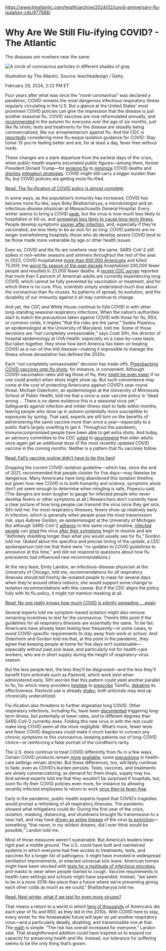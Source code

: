https://www.theatlantic.com/health/archive/2024/02/covid-anniversary-flu-isolation-cdc/677588/
# Why Are We Still Flu-ifying COVID? - The Atlantic
The diseases are nowhere near the same.

![A circle of coronavirus particles in different shades of gray](https://cdn.theatlantic.com/thumbor/XC0sFRhW2XXiMZwS1Moyw7dAYbM=/0x0:2000x1125/960x540/media/img/mt/2024/02/fluification/original.jpg)

Illustration by The Atlantic. Source: lesichkadesign / Getty.

February 28, 2024, 2:22 PM ET

Four years after what was once the “novel coronavirus” was declared a pandemic, COVID remains the most dangerous infectious respiratory illness regularly circulating in the U.S. But a glance at the United States’ most prominent COVID policies can give the impression that the disease is just another seasonal flu. COVID vaccines are now reformulated annually, and [recommended](https://www.theatlantic.com/health/archive/2023/01/annual-seasonal-covid-vaccine-shots-federal-regulation/672854/) in the autumn for everyone over the age of six months, just like flu shots; tests and treatments for the disease are steadily being commercialized, like our armamentarium against flu. And the CDC is [reportedly](https://www.washingtonpost.com/health/2024/02/13/covid-isolation-guidelines-cdc-change/) considering more flu-esque isolation guidance for COVID: Stay home ’til you’re feeling better and are, for at least a day, fever-free without meds.

These changes are a stark departure from the earliest days of the crisis, when public-health experts excoriated public figures—among them, former President Donald Trump—for [evoking flu](https://www.forbes.com/sites/tommybeer/2020/09/10/all-the-times-trump-compared-covid-19-to-the-flu-even-after-he-knew-covid-19-was-far-more-deadly/?sh=6737c97f9d2f) to [minimize](https://www.vox.com/science-and-health/2020/3/13/21176735/covid-19-coronavirus-worse-than-flu-comparison) COVID deaths and [dismiss](https://apnews.com/article/virus-outbreak-donald-trump-ap-fact-check-anthony-fauci-flu-fe474f0c15f76adf324791a2cfc1e2bb) [mitigation strategies](https://www.washingtonpost.com/politics/2020/10/06/210000-deaths-later-trump-reverts-comparing-coronavirus-flu/). COVID might still carry a bigger burden than flu, but COVID policies are getting more flu-ified.

[Read: The flu-ification of COVID policy is almost complete](https://www.theatlantic.com/health/archive/2023/01/annual-seasonal-covid-vaccine-shots-federal-regulation/672854/)

In some ways, as the population’s immunity has increased, COVID _has_ become more flu-like, says Roby Bhattacharyya, a microbiologist and an infectious-disease physician at Massachusetts General Hospital. Every winter seems to bring a COVID [peak](https://biobot.io/data/), but the virus is now much less likely to hospitalize or kill us, and [somewhat less likely to cause long-term illness](https://www.theatlantic.com/health/archive/2024/01/long-covid-dropping-risk-incidence/677183/). People develop symptoms [sooner after infection](https://www.thelancet.com/journals/lanmic/article/PIIS2666-5247(23)00005-8/fulltext), and, especially if they’re vaccinated, are less likely to be as sick for as long. COVID patients are no longer overwhelming hospitals; those who do develop severe COVID tend to be those made more vulnerable by age or other health issues.

Even so, COVID and the flu are nowhere near the same. SARS-CoV-2 still spikes in non-winter seasons and simmers throughout the rest of the year. In 2023, COVID hospitalized [more than 900,000 Americans](https://covid.cdc.gov/covid-data-tracker/#trends_cumulativehospitalizations_select_00) and killed 75,000; the [worst flu season of the past decade](https://www.cdc.gov/flu/about/burden/index.html) hospitalized 200,000 fewer people and resulted in 23,000 fewer deaths. A [recent CDC survey](https://www.cdc.gov/nchs/covid19/pulse/long-covid.htm) reported that more than 5 percent of American adults are currently experiencing long COVID, which cannot be fully prevented by vaccination or treatment, and for which there is no cure. Plus, scientists simply understand much less about the coronavirus than flu viruses. Its patterns of spread, its evolution, and the durability of our immunity against it all may continue to change.

And yet, the CDC and White House continue to fold COVID in with other long-standing seasonal respiratory infections. When the nation’s authorities start to match the precautions taken against COVID with those for flu, RSV, or common colds, it implies “that the risks are the same,” Saskia Popescu, an epidemiologist at the University of Maryland, told me. Some of those decisions are “not completely unreasonable,” says Costi Sifri, the director of hospital epidemiology at UVA Health, especially on a case-by-case basis. But taken together, they show how bent America has been on treating COVID as a run-of-the-mill disease—making it impossible to manage the illness whose devastation has defined the 2020s.

Each “not completely unreasonable” decision has trade-offs. [Piggybacking COVID vaccines onto flu shots](https://www.theatlantic.com/health/archive/2023/01/annual-seasonal-covid-vaccine-shots-federal-regulation/672854/), for instance, is convenient: Although COVID-vaccination rates still lag those of flu, they [might be even lower](https://www.theatlantic.com/health/archive/2023/08/respiratory-virus-season-covid-flu-rsv-vaccine-shots/675174/) if no one could predict when shots might show up. But such convenience may come at the cost of protecting Americans against COVID’s year-round threat. Michael Osterholm, an epidemiologist at the University of Minnesota School of Public Health, told me that a once-a-year vaccine policy is “dead wrong … There is no damn evidence this is a seasonal virus yet.” Safeguards against infection and milder illness start to fade within months, leaving people who dose up in autumn potentially more susceptible to exposures by spring. That said, experts are still torn on the benefits of administering the same vaccine more than once a year—especially to a public that’s largely unwilling to get it. Throughout the pandemic, immunocompromised people have been able to get extra shots. And today, an advisory committee to the CDC [voted](https://www.cdc.gov/vaccines/acip/meetings/downloads/slides-2024-02-28-29/06-COVID-Wallace-508.pdf) to [recommend](https://yourlocalepidemiologist.substack.com/p/98b18572-b151-412b-bc4c-352badef74a5) that older adults once again get an additional dose of the most recently updated COVID vaccine in the coming months. Neither is a pattern that flu vaccines follow.

[Read: Fall’s vaccine routine didn’t have to be this hard](https://www.theatlantic.com/health/archive/2023/08/respiratory-virus-season-covid-flu-rsv-vaccine-shots/675174/)

Dropping the current COVID-isolation guideline—which has, since the end of 2021, recommended that people cloister for five days—may likewise be dangerous. Many Americans have long abandoned this isolation timeline, but given how new COVID is to both humanity and science, symptoms alone don’t yet seem enough to determine when mingling is safe, Popescu said. (The dangers are even tougher to gauge for infected people who never develop fevers or other symptoms at all.) Researchers don’t currently have a clear picture of how long people can transmit the virus once they get sick, Sifri told me. For most respiratory illnesses, fevers show up relatively early in infection, which is generally when people pose the most transmission risk, says Aubree Gordon, an epidemiologist at the University of Michigan. But although SARS-CoV-2 [adheres](https://www.thelancet.com/journals/lanres/article/PIIS2213-2600(22)00226-0/fulltext) to this same rough timeline, [infected people](https://www.nejm.org/doi/full/10.1056/nejmc2202092) can [shed](https://www.ncbi.nlm.nih.gov/pmc/articles/PMC9981266/) the virus [after their symptoms](https://www.ncbi.nlm.nih.gov/pmc/articles/PMC9045443/) begin to resolve and are “definitely shedding longer than what you would usually see for flu,” Gordon told me. (Asked about the specifics and precise timing of the update, a CDC spokesperson told me that there were “no updates to COVID guidelines to announce at this time,” and did not respond to questions about how flu precedents had influenced new recommendations.)

At the very least, Emily Landon, an infectious-disease physician at the University of Chicago, told me, recommendations for _all_ respiratory illnesses should tell freshly de-isolated people to mask for several days when they’re around others indoors; she would support some change to isolation recommendations with this caveat. But if the CDC aligns the policy fully with its flu policy, it might not mention masking at all.

[Read: No one really knows how much COVID is silently spreading … again](https://www.theatlantic.com/health/archive/2023/02/rules-asymptomatic-covid-have-changed/673233/)

Several experts told me symptom-based isolation might also remove remaining incentives to test for the coronavirus: There’s little point if the guidelines for all respiratory illnesses are essentially the same. To be fair, Americans have already been testing less frequently—in some cases, to _avoid_ COVID-specific requirements to stay away from work or school. And Osterholm and Gordon told me that, at this point in the pandemic, they agree that keeping people at home for five days isn’t sustainable—especially without paid sick leave, and particularly not for health-care workers, who are in short supply during the height of respiratory-virus season.

But the less people test, the less they’ll be diagnosed—and the less they’ll benefit from antivirals such as Paxlovid, which work best when administered early. Sifri worries that this pattern could yield another parallel to flu, for which many providers [hesitate](https://www.theguardian.com/world/2015/jan/09/cdc-bad-flu-season-doctors-avoid-prescribing-tamiflu) to [prescribe](https://news.vumc.org/2023/11/13/study-finds-antiviral-treatment-is-largely-underused-in-children-with-influenza/) Tamiflu, [debating](https://www.center4research.org/tamiflu-not-tamiflu/) its effectiveness. Paxlovid use is already [shaky](https://publichealth.jhu.edu/2024/why-more-people-should-be-prescribed-paxlovid-for-covid); both antivirals may end up chronically underutilized.

Flu-ification also threatens to further stigmatize long COVID. Other respiratory infections, including flu, have been [documented](https://medicine.wustl.edu/news/long-flu-has-emerged-as-a-consequence-similar-to-long-covid-19/) triggering long-term illness, but potentially at lower rates, and to different degrees than SARS-CoV-2 currently does. Folding this new virus in with the rest could make long COVID seem all the more negligible. What’s more, fewer tests and fewer COVID diagnoses could make it much harder to connect any chronic symptoms to this coronavirus, keeping patients out of long-COVID clinics—or reinforcing a false portrait of the condition’s rarity.

The U.S. does continue to treat COVID differently from flu in a few ways. Certain COVID products remain [more](https://aspr.hhs.gov/newsroom/Pages/FreeTestsSchools-29Nov23.aspx) [available](https://www.hhs.gov/about/news/2023/02/07/readout-of-hhs-secretary-becerras-meeting-with-pharmacy-ceos-on-covid-19-therapeutics-commercialization.html); some [precautions](https://www.theatlantic.com/health/archive/2023/09/covid-infection-surge-universal-masking-return/675239/) in health-care settings remain stricter. But these differences, too, will likely continue to fade, even as COVID’s burden persists. Tests, vaccines, and treatments are slowly commercializing; as demand for them drops, supply may too. And several experts told me that they wouldn’t be surprised if hospitals, too, soon flu-ify their COVID policies even more, for instance by allowing recently infected employees to return to work [once they’re fever-free](https://www.cdc.gov/flu/professionals/infectioncontrol/healthcaresettings.htm).

Early in the pandemic, public-health experts hoped that COVID’s tragedies would prompt a rethinking of _all_ respiratory illnesses. The pandemic showed what mitigations could do: During the first year of the crisis, isolation, masking, distancing, and shutdowns brought flu transmission to a near halt, and may have [driven an entire lineage](https://www.theatlantic.com/health/archive/2024/02/flu-vaccine-pandemic-change-yamagata-trivalent/677350/) of the virus [to extinction](https://www.theatlantic.com/science/archive/2023/04/yamagata-flu-transmission-lineage-extinction/673662/)—something “that never, in my wildest dreams, did I ever think would be possible,” Landon told me.

Most of those measures weren’t sustainable. But America’s leaders blew right past a middle ground. The U.S. could have built and maintained systems in which everyone had free access to treatments, tests, and vaccines for a longer list of pathogens; it might have invested in widespread ventilation improvements, or enacted universal sick leave. American homes might have been stocked with [tests for a multitude of infectious microbes](https://www.theatlantic.com/health/archive/2022/03/covid-test-all-respiratory-viruses/622959/), and masks to wear when people started to cough. Vaccine requirements in health-care settings and schools might have expanded. Instead, “we seem to be in a more 2019-like place than a future where we’re preventing giving each other colds as much as we could,” Bhattacharyya told me.

[Read: Next winter, what if we test for even more viruses?](https://www.theatlantic.com/health/archive/2022/03/covid-test-all-respiratory-viruses/622959/)

  
That means a return to a world in which [tens of thousands](https://www.cdc.gov/flu/about/burden/index.html) of Americans die each year of flu and RSV, as they did in the 2010s. With COVID here to stay, every winter for the foreseeable future will layer on yet another respiratory virus—and a particularly deadly, disabling, and transmissible one at that. The [math](https://www.theatlantic.com/health/archive/2023/11/flu-season-winter-sickness-covid/676173/) is simple: “The risk has overall increased for everyone,” Landon said. That straightforward addition could have inspired us to expand our capacity for preserving health and life. Instead, our tolerance for suffering seems to be the only thing that’s grown.